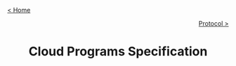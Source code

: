 [< Home](../README.md)

[<p style="text-align:right">Protocol ></p>](../Protocol/README.md)

<h1 style="font-weight: bold; text-align:center">Cloud Programs Specification</h1>